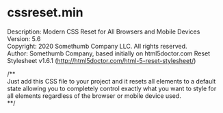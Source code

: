 # cssreset.min
Description: Modern CSS Reset for All Browsers and Mobile Devices  
Version: 5.6  
Copyright: 2020 Somethumb Company LLC. All rights reserved.  
Author: Somethumb Company, based initially on html5doctor.com Reset Stylesheet v1.6.1 (http://html5doctor.com/html-5-reset-stylesheet/)  

/**  
Just add this CSS file to your project and it resets all elements to a default state allowing you to completely control exactly what you want to style for all elements regardless of the browser or mobile device used.  
**/  
